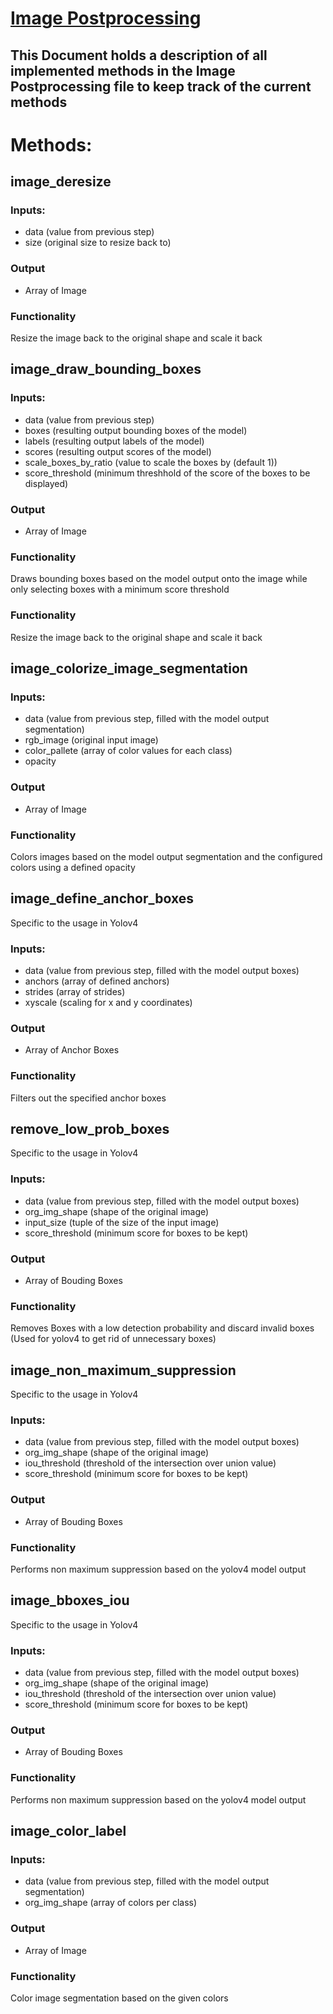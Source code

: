 #  **[Image Postprocessing](../ros_2_infer/ros_2_infer/image_postprocessing.py)** 

## This Document holds a description of all implemented methods in the Image Postprocessing file to keep track of the current methods

# Methods: 


## image_deresize
### Inputs:
- data (value from previous step)
- size (original size to resize back to)

### Output
- Array of Image

### Functionality
Resize the image back to the original shape and scale it back

## image_draw_bounding_boxes
### Inputs:
- data (value from previous step)
- boxes (resulting output bounding boxes of the model)
- labels (resulting output labels of the model)
- scores (resulting output scores of the model)
- scale_boxes_by_ratio (value to scale the boxes by (default 1))
- score_threshold (minimum threshhold of the score of the boxes to be displayed)

### Output
- Array of Image 

### Functionality
Draws bounding boxes based on the model output onto the image while only selecting boxes with a minimum score threshold

### Functionality
Resize the image back to the original shape and scale it back

## image_colorize_image_segmentation
### Inputs:
- data (value from previous step, filled with the model output segmentation)
- rgb_image (original input image)
- color_pallete (array of color values for each class)
- opacity

### Output
- Array of Image 

### Functionality
Colors images based on the model output segmentation and the configured colors using a defined opacity

## image_define_anchor_boxes
Specific to the usage in Yolov4
### Inputs:
- data (value from previous step, filled with the model output boxes)
- anchors (array of defined anchors)
- strides (array of strides)
- xyscale (scaling for x and y coordinates)

### Output
- Array of Anchor Boxes 

### Functionality
Filters out the specified anchor boxes

## remove_low_prob_boxes
Specific to the usage in Yolov4
### Inputs:
- data (value from previous step, filled with the model output boxes)
- org_img_shape (shape of the original image)
- input_size (tuple of the size of the input image)
- score_threshold (minimum score for boxes to be kept)

### Output
- Array of Bouding Boxes

### Functionality
Removes Boxes with a low detection probability and discard invalid boxes (Used for yolov4 to get rid of unnecessary boxes)


## image_non_maximum_suppression
Specific to the usage in Yolov4
### Inputs:
- data (value from previous step, filled with the model output boxes)
- org_img_shape (shape of the original image)
- iou_threshold (threshold of the intersection over union value)
- score_threshold (minimum score for boxes to be kept)

### Output
- Array of Bouding Boxes

### Functionality
Performs non maximum suppression based on the yolov4 model output

## image_bboxes_iou
Specific to the usage in Yolov4
### Inputs:
- data (value from previous step, filled with the model output boxes)
- org_img_shape (shape of the original image)
- iou_threshold (threshold of the intersection over union value)
- score_threshold (minimum score for boxes to be kept)

### Output
- Array of Bouding Boxes

### Functionality
Performs non maximum suppression based on the yolov4 model output


## image_color_label
### Inputs:
- data (value from previous step, filled with the model output segmentation)
- org_img_shape (array of colors per class)

### Output
- Array of Image

### Functionality
Color image segmentation based on the given colors

